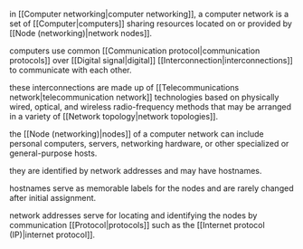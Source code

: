 in [[Computer networking|computer networking]], a computer network is a set of [[Computer|computers]] sharing resources located on or provided by [[Node (networking)|network nodes]].

computers use common [[Communication protocol|communication protocols]] over [[Digital signal|digital]] [[Interconnection|interconnections]] to communicate with each other. 

these interconnections are made up of [[Telecommunications network|telecommunication network]] technologies based on physically wired, optical, and wireless radio-frequency methods that may be arranged in a variety of [[Network topology|network topologies]].

the [[Node (networking)|nodes]] of a computer network can include personal computers, servers, networking hardware, or other specialized or general-purpose hosts.

they are identified by network addresses and may have hostnames.

hostnames serve as memorable labels for the nodes and are rarely changed after initial assignment.

network addresses serve for locating and identifying the nodes by communication [[Protocol|protocols]] such as the [[Internet protocol (IP)|internet protocol]].